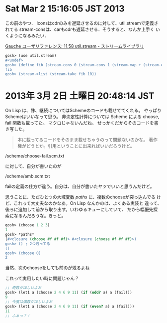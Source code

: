 # Sat Mar  2 15:16:05 JST 2013

この前のやつ．
lconsはcdrのみを遅延させるのに対して、util.streamで定義されてる
stream-consは、carもcdrも遅延させる．そうすると、なんか上手く
いくようになるみたい．

[Gauche ユーザリファレンス: 11.58 util.stream - ストリームライブラリ](http://practical-scheme.net/gauche/man/gauche-refj_184.html)

```scheme
gosh> (use util.stream)
#<undef>
gosh> (define fib (stream-cons 0 (stream-cons 1 (stream-map + (stream-cdr fib) fib))))
fib
gosh> (stream->list (stream-take fib 10))                                      (0 1 1 2 3 5 8 13 21 34)
```

# 2013年  3月  2日 土曜日 20:48:14 JST

On Lisp は、殊、継続についてはSchemeのコードも載せててくれる。
やっぱりSchemeはいいなって思う。
非決定性計算については Scheme による choose, fail 関数も載ってた。
マクロじゃないんだね。
せっかくだからそのコードを書き写した。

> 本に載ってるコードをそのまま載せちゃうのって問題ないのかな。
> 著作権がどうとか。引用ということに出来ればいいだろうけど。

/scheme/choose-fail.scm.txt

に対して、自分が書いたのが

/scheme/amb.scm.txt

failの定義の仕方が違う。自分は、自分が書いたヤツでいいと思うんだけど。

思うことに、ただひとつの大域変数 *paths* に、複数のchooseが突っ込んでる
けど、これって大丈夫なのかなあ。On Lisp なんかのは、よくある実装と
違って、後ろに追加して前から取り出す。いわゆるキューにしていて、
だから幅優先探索になるんだろうな。きっと。

```scheme
gosh> (choose 1 2 3)
1
gosh> *paths*
(#<closure (choose #f #f #f)> #<closure (choose #f #f #f)>)
gosh> () ; 2つ残ってる
()
gosh> (choose 0)
2
```

当然、次のchooseをしても前のが残るよね

これって実用したい時に問題じゃん？

```scheme
;; 奇数がほしいよお
gosh> (let1 a (choose 2 4 6 9 11) (if (odd? a) a (fail)))
9
;; 今度は偶数がほしいよお
gosh> (let1 a (choose 2 4 6 9 11) (if (even? a) a (fail)))
11
;; ふぁっ？！
```

